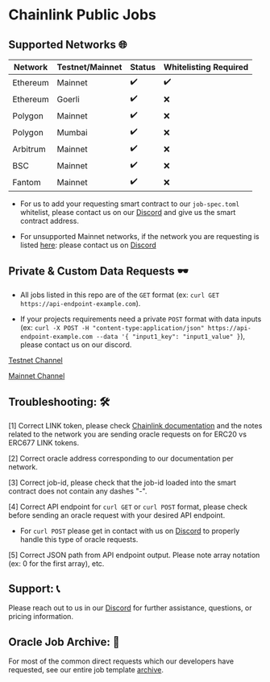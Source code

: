 # Chainlink Public Jobs

## Supported Networks :globe_with_meridians:

|    Network    | Testnet/Mainnet |  Status  |    Whitelisting Required   |
| ------------- |  -------------  | --------------------- | ----------- |
|   Ethereum    |     Mainnet     | :heavy_check_mark: | :heavy_check_mark: |
|   Ethereum    |     Goerli      | :heavy_check_mark: | :x: |
|   Polygon     |     Mainnet     | :heavy_check_mark: | :x: |
|   Polygon     |     Mumbai      | :heavy_check_mark: | :x: |
|   Arbitrum    |     Mainnet     | :heavy_check_mark: | :x: |
|   BSC         |     Mainnet     | :heavy_check_mark: | :x: |
|   Fantom      |     Mainnet     | :heavy_check_mark: | :x: |

* For us to add your requesting smart contract to our `job-spec.toml` whitelist, please contact us on our [Discord](https://discord.gg/xkWAfW9D6c) and give us the smart contract address.

* For unsupported Mainnet networks, if the network you are requesting is listed [here](https://docs.chain.link/docs/link-token-contracts/): please contact us on [Discord](https://discord.gg/xkWAfW9D6c)

## Private & Custom Data Requests 	:dark_sunglasses:

* All jobs listed in this repo are of the `GET` format (ex: `curl GET https://api-endpoint-example.com`).

* If your projects requirements need a private `POST` format with data inputs (ex: `curl -X POST -H "content-type:application/json" https://api-endpoint-example.com --data '{ "input1_key": "input1_value" }`), please contact us on our discord.

[Testnet Channel](https://discord.gg/TsCufjeQkn)

[Mainnet Channel](https://discord.gg/xkWAfW9D6c)

## Troubleshooting: :hammer_and_wrench:
[1] Correct LINK token, please check [Chainlink documentation](https://docs.chain.link/docs/link-token-contracts/) and the notes related to the network you are sending oracle requests on for ERC20 vs ERC677 LINK tokens.

[2] Correct oracle address corresponding to our documentation per network.

[3] Correct job-id, please check that the job-id loaded into the smart contract does not contain any dashes "-".

[4] Correct API endpoint for `curl GET` or `curl POST` format, please check before sending an oracle request with your desired API endpoint.

  * For `curl POST` please get in contact with us on [Discord](https://discord.gg/PgxRVrDUm7) to properly handle this type of oracle requests.

[5] Correct JSON path from API endpoint output. Please note array notation (ex: 0 for the first array), etc.

## Support: :telephone_receiver:
Please reach out to us in our [Discord](https://discord.gg/PgxRVrDUm7) for further assistance, questions, or pricing information.

## Oracle Job Archive: :scroll:
For most of the common direct requests which our developers have requested, see our entire job template [archive](https://github.com/Block-Farms/Chainlink-Job-Spec-Template-Smart-Contract-Archive/tree/main/2_Direct_Request).
